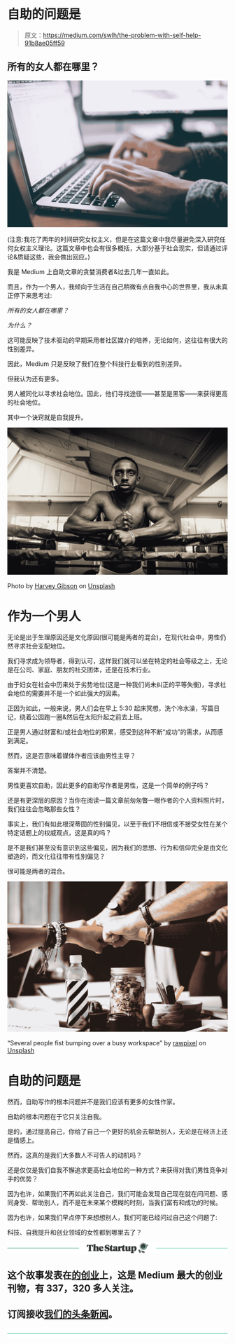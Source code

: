 # 自助的问题是

> 原文：<https://medium.com/swlh/the-problem-with-self-help-91b8ae05ff59>

## 所有的女人都在哪里？

![](img/598b455e33b1775ccd8beab4b3af6a72.png)

(注意:我花了两年的时间研究女权主义，但是在这篇文章中我尽量避免深入研究任何女权主义理论。这篇文章中也会有很多概括，大部分基于社会现实，但请通过评论&质疑这些，我会做出回应。)

我是 Medium 上自助文章的贪婪消费者&过去几年一直如此。

而且，作为一个男人，我倾向于生活在自己稍微有点自我中心的世界里，我从未真正停下来思考过:

*所有的女人都在哪里？*

*为什么？*

这可能反映了技术驱动的早期采用者社区媒介的培养，无论如何，这往往有很大的性别差异。

因此，Medium 只是反映了我们在整个科技行业看到的性别差异。

但我认为还有更多。

男人被同化以寻求社会地位。因此，他们寻找途径——甚至是黑客——来获得更高的社会地位。

其中一个诀窍就是自我提升。

![](img/0a45b6bc50e7fd9134f13cba2b3002a7.png)

Photo by [Harvey Gibson](https://unsplash.com/@victory_visuals?utm_source=medium&utm_medium=referral) on [Unsplash](https://unsplash.com?utm_source=medium&utm_medium=referral)

# 作为一个男人

无论是出于生理原因还是文化原因(很可能是两者的混合)，在现代社会中，男性仍然寻求社会支配地位。

我们寻求成为领导者，得到认可，这样我们就可以坐在特定的社会等级之上，无论是在公司、家庭、朋友的社交团体，还是在技术行业。

由于妇女在社会中历来处于劣势地位(这是一种我们尚未纠正的平等失衡)，寻求社会地位的需要并不是一个如此强大的因素。

正因为如此，一般来说，男人们会在早上 5:30 起床冥想，洗个冷水澡，写篇日记，绕着公园跑一圈&然后在太阳升起之前去上班。

正是男人通过财富和/或社会地位的积累，感受到这种不断“成功”的需求，从而感到满足。

然而，这是否意味着媒体作者应该由男性主导？

答案并不清楚。

男性更喜欢自助，因此更多的自助写作者是男性，这是一个简单的例子吗？

还是有更深层的原因？当你在阅读一篇文章前匆匆瞥一眼作者的个人资料照片时，我们往往会忽略那些女性？

事实上，我们有如此根深蒂固的性别偏见，以至于我们不相信或不接受女性在某个特定话题上的权威观点，这是真的吗？

是不是我们甚至没有意识到这些偏见，因为我们的思想、行为和信仰完全是由文化塑造的，而文化往往带有性别偏见？

很可能是两者的混合。

![](img/e892efae5b2b4bda1e843384b1a6a9a8.png)

“Several people fist bumping over a busy workspace” by [rawpixel](https://unsplash.com/@rawpixel?utm_source=medium&utm_medium=referral) on [Unsplash](https://unsplash.com?utm_source=medium&utm_medium=referral)

# 自助的问题是

然而，自助写作的根本问题并不是我们应该有更多的女性作家。

自助的根本问题在于它只关注自我。

是的，通过提高自己，你给了自己一个更好的机会去帮助别人，无论是在经济上还是情感上。

然而，这真的是我们大多数人不可告人的动机吗？

还是仅仅是我们自我不懈追求更高社会地位的一种方式？来获得对我们男性竞争对手的优势？

因为也许，如果我们不再如此关注自己，我们可能会发现自己现在就在问问题、感同身受、帮助别人，而不是在未来某个模糊的时刻，当我们富有和成功的时候。

因为也许，如果我们早点停下来想想别人，我们可能已经问过自己这个问题了:

科技、自我提升和创业领域的女性都到哪里去了？

[![](img/308a8d84fb9b2fab43d66c117fcc4bb4.png)](https://medium.com/swlh)

## 这个故事发表在[的创业](https://medium.com/swlh)上，这是 Medium 最大的创业刊物，有 337，320 多人关注。

## 订阅接收[我们的头条新闻](http://growthsupply.com/the-startup-newsletter/)。

[![](img/b0164736ea17a63403e660de5dedf91a.png)](https://medium.com/swlh)